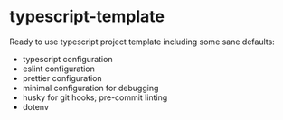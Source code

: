 # typescript-template

Ready to use typescript project template including some sane defaults:

- typescript configuration
- eslint configuration
- prettier configuration
- minimal configuration for debugging
- husky for git hooks; pre-commit linting
- dotenv
